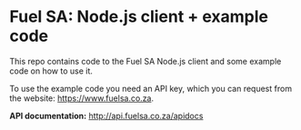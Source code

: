 # Fuel SA: Node.js client + example code

This repo contains code to the Fuel SA Node.js client and some example code on how to use it.

To use the example code you need an API key, which you can request from the website: https://www.fuelsa.co.za.

**API documentation:** http://api.fuelsa.co.za/apidocs
